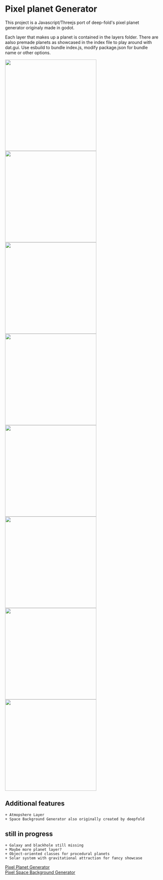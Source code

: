 
# Pixel planet Generator

This project is a Javascript/Threejs port of deep-fold's pixel planet generator originaly made in godot.

Each layer that makes up a planet is contained in the layers folder.
There are aalso premade planets as showcased in the index file to play around with dat.gui.
Use esbuild to bundle index.js, modify package.json for bundle name or other options.

<img src="https://github.com/Timur310/PixelPlanets/blob/master/Images/1.png?raw=true" width=300></img>
<img src="https://github.com/Timur310/PixelPlanets/blob/master/Images/2.png?raw=true" width=300></img>
<img src="https://github.com/Timur310/PixelPlanets/blob/master/Images/3.png?raw=true" width=300></img>
<img src="https://github.com/Timur310/PixelPlanets/blob/master/Images/4.png?raw=true" width=300></img>
<img src="https://github.com/Timur310/PixelPlanets/blob/master/Images/5.png?raw=true" width=300></img>
<img src="https://github.com/Timur310/PixelPlanets/blob/master/Images/6.png?raw=true" width=300></img>
<img src="https://github.com/Timur310/PixelPlanets/blob/master/Images/7.png?raw=true" width=300></img>
<img src="https://github.com/Timur310/PixelPlanets/blob/master/Images/8.png?raw=true" width=300></img>

## Additional features
    + Atmopshere Layer
    + Space Background Generator also originally created by deepfold 

## still in progress
    + Galaxy and blackhole still missing
    + Maybe more planet layer?
    + Object-oriented classes for procedural planets
    + Solar system with gravitational attraction for fancy showcase

[Pixel Planet Generator](https://deep-fold.itch.io/pixel-planet-generator)<br>
[Pixel Space Background Generator](https://github.com/Deep-Fold/PixelSpace)
